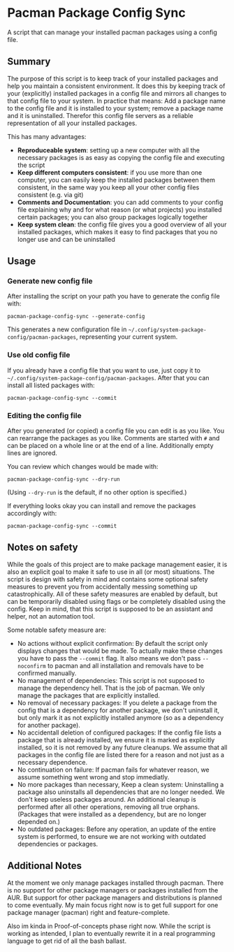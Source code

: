 # Pacman Package Config Sync

A script that can manage your installed pacman packages using a config file.

## Summary

The purpose of this script is to keep track of your installed packages and help you maintain a consistent environment.
It does this by keeping track of your (explicitly) installed packages in a config file and mirrors all changes to that config file to your system.
In practice that means: Add a package name to the config file and it is installed to your system; remove a package name and it is uninstalled.
Therefor this config file servers as a reliable representation of all your installed packages.

This has many advantages:
- **Reproduceable system**: setting up a new computer with all the necessary packages is as easy as copying the config file and executing the script
- **Keep different computers consistent**: if you use more than one computer, you can easily keep the installed packages between them consistent, in the same way you keep all your other config files consistent (e.g. via git)
- **Comments and Documentation**: you can add comments to your config file explaining why and for what reason (or what projects) you installed certain packages; you can also group packages logically together
- **Keep system clean**: the config file gives you a good overview of all your installed packages, which makes it easy to find packages that you no longer use and can be uninstalled

## Usage

### Generate new config file

After installing the script on your path you have to generate the config file with:
```
pacman-package-config-sync --generate-config
```
This generates a new configuration file in `~/.config/system-package-config/pacman-packages`, representing your current system.

### Use old config file

If you already have a config file that you want to use, just copy it to `~/.config/system-package-config/pacman-packages`.
After that you can install all listed packages with:
```
pacman-package-config-sync --commit
```

### Editing the config file

After you generated (or copied) a config file you can edit is as you like.
You can rearrange the packages as you like.
Comments are started with `#` and can be placed on a whole line or at the end of a line.
Additionally empty lines are ignored.

You can review which changes would be made with:
```
pacman-package-config-sync --dry-run
```
(Using `--dry-run` is the default, if no other option is specified.)

If everything looks okay you can install and remove the packages accordingly with:
```
pacman-package-config-sync --commit
```

## Notes on safety

While the goals of this project are to make package management easier, it is also an explicit goal to make it safe to use in all (or most) situations.
The script is design with safety in mind and contains some optional safety measures to prevent you from accidentally messing something up catastrophically.
All of these safety measures are enabled by default, but can be temporarily disabled using flags or be completely disabled using the config.
Keep in mind, that this script is supposed to be an assistant and helper, not an automation tool.

Some notable safety measure are:
- No actions without explicit confirmation: By default the script only displays changes that would be made. To actually make these changes you have to pass the `--commit` flag. It also means we don't pass `--noconfirm` to pacman and all installation and removals have to be confirmed manually.
- No management of dependencies: This script is not supposed to manage the dependency hell. That is the job of pacman. We only manage the packages that are explicitly installed.
- No removal of necessary packages: If you delete a package from the config that is a dependency for another package, we don't uninstall it, but only mark it as not explicitly installed anymore (so as a dependency for another package).
- No accidentall deletion of configured packages: If the config file lists a package that is already installed, we ensure it is marked as explicitly installed, so it is not removed by any future cleanups. We assume that all packages in the config file are listed there for a reason and not just as a necessary dependence.
- No continuation on failure: If pacman fails for whatever reason, we assume something went wrong and stop immediatly.
- No more packages than necessary, Keep a clean system: Uninstalling a package also uninstalls all dependencies that are no longer needed. We don't keep useless packages around. An additional cleanup is performed after all other operations, removing all true orphans. (Packages that were installed as a dependency, but are no longer depended on.)
- No outdated packages: Before any operation, an update of the entire system is performed, to ensure we are not working with outdated dependencies or packages.

## Additional Notes

At the moment we only manage packages installed through pacman. There is no support for other package managers or packages installed from the AUR.
But support for other package managers and distributions is planned to come eventually.
My main focus right now is to get full support for one package manager (pacman) right and feature-complete.

Also im kinda in Proof-of-concepts phase right now.
While the script is working as intended, I plan to eventually rewrite it in a real programming language to get rid of all the bash ballast.

